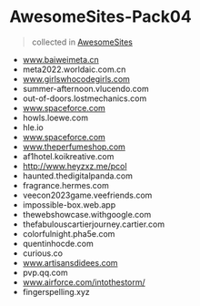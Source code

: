 # AwesomeSites-Pack04

> collected in [AwesomeSites](https://github.com/ezshine/AwesomeSites)

- www.baiweimeta.cn
- meta2022.worldaic.com.cn
- www.girlswhocodegirls.com
- summer-afternoon.vlucendo.com
- out-of-doors.lostmechanics.com
- www.spaceforce.com
- howls.loewe.com
- hle.io
- www.spaceforce.com
- www.theperfumeshop.com
- af1hotel.koikreative.com
- http://www.heyzxz.me/pcol
- haunted.thedigitalpanda.com
- fragrance.hermes.com
- veecon2023game.veefriends.com
- impossible-box.web.app
- thewebshowcase.withgoogle.com
- thefabulouscartierjourney.cartier.com
- colorfulnight.pha5e.com
- quentinhocde.com
- curious.co
- www.artisansdidees.com
- pvp.qq.com
- www.airforce.com/intothestorm/
- fingerspelling.xyz